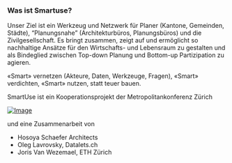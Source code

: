 ### Was ist Smartuse?

Unser Ziel ist ein Werkzeug und Netzwerk für Planer (Kantone,
Gemeinden, Städte), “Planungsnahe” (Architekturbüros, Planungsbüros)
und die Zivilgesellschaft. Es bringt zusammen, zeigt auf und ermöglicht
 so nachhaltige Ansätze für den Wirtschafts- und Lebensraum zu
gestalten und als Bindeglied zwischen Top-down Planung und Bottom-up
Partizipation zu agieren.

«Smart» vernetzen (Akteure, Daten, Werkzeuge, Fragen), «Smart» verdichten, «Smart» nutzen, statt teuer bauen.

SmartUse ist ein Kooperationsprojekt der Metropolitankonferenz Zürich

[![Image](https://smartuse.ch/wp-content/uploads/2018/08/logo_MK_white.png)](https://www.metropolitanraum-zuerich.ch/)

und eine Zusammenarbeit von

- Hosoya Schaefer Architects
- Oleg Lavrovsky, Datalets.ch
- Joris Van Wezemael, ETH Zürich
